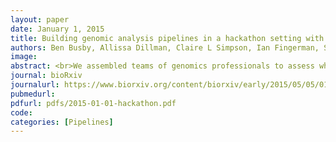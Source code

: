 ```yaml
---
layout: paper
date: January 1, 2015
title: Building genomic analysis pipelines in a hackathon setting with bioinformatician teams - DNA-seq, epigenomics, metagenomics and RNA-seq
authors: Ben Busby, Allissa Dillman, Claire L Simpson, Ian Fingerman, Sijung Yun, David M Kristensen, Lisa Federer, Naisha Shah, Matthew C LaFave, Laura Jimenez-Barron, Manjusha Pande, Wen Luo, <b>Brendan Miller</b>, Cem Mayden, Dhruva Chandramohan, Kipper Fletez-Brant, Paul W Bible, Sergej Nowoshilow, Alfred Chan, Eric JC Galvez, Jeremy Chignell, Joseph N Paulson, Manoj Kandpal, Suhyeon Yoon, Esther Asaki, Abhinav Nellore, Adam Stine, Robert Sanders, Jesse Becker, Matt Lesko, Mordechai Abzug, Eugene Yaschenko
image:
abstract: <br>We assembled teams of genomics professionals to assess whether we could rapidly develop pipelines to answer biological questions commonly asked by biologists and others new to bioinformatics by facilitating analysis of high-throughput sequencing data. In January 2015, teams were assembled on the National Institutes of Health (NIH) campus to address questions in the DNA-seq, epigenomics, metagenomics and RNA-seq subfields of genomics. The only two rules for this hackathon were that either the data used were housed at the National Center for Biotechnology Information (NCBI) or would be submitted there by a participant in the next six months, and that all software going into the pipeline was open-source or open-use. Questions proposed by organizers, as well as suggested tools and approaches, were distributed to participants a few days before the event and were refined during the event. Pipelines were published on GitHub, a web service providing publicly available, free-usage tiers for collaborative software development (https://github.com/features/). The code was published at https://github.com/DCGenomics/ with separate repositories for each team, starting with hackathon_v001.
journal: bioRxiv
journalurl: https://www.biorxiv.org/content/biorxiv/early/2015/05/05/018085.full.pdf
pubmedurl:
pdfurl: pdfs/2015-01-01-hackathon.pdf
code: 
categories: [Pipelines]
---
```

